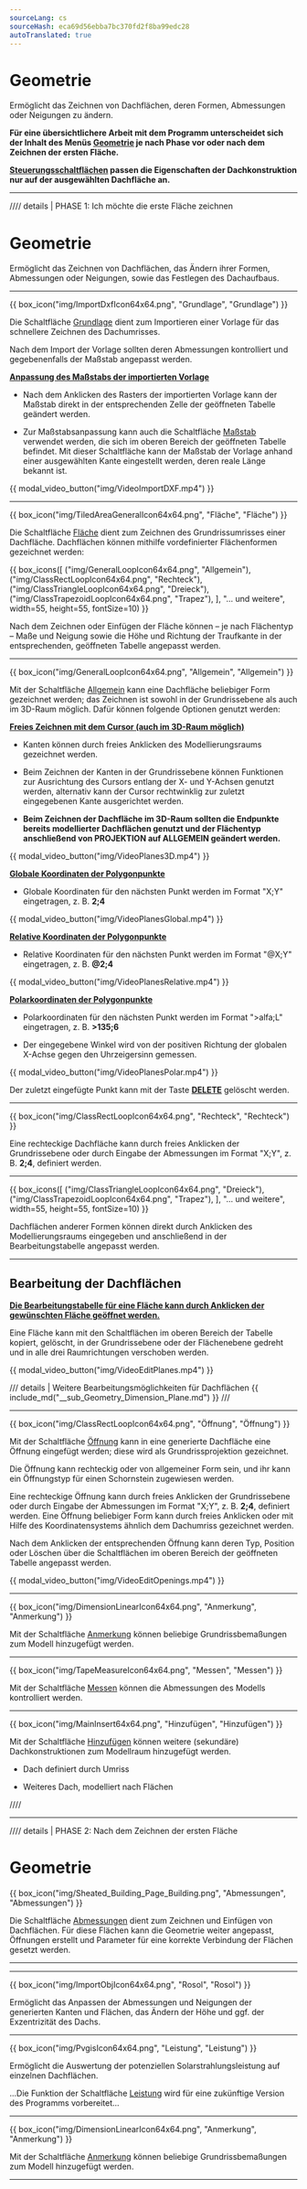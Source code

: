 ```yaml
---
sourceLang: cs
sourceHash: eca69d56ebba7bc370fd2f8ba99edc28
autoTranslated: true
---
```


# Geometrie
<p>
Ermöglicht das Zeichnen von Dachflächen, deren Formen, Abmessungen oder Neigungen zu ändern.
</p>

<p><b>Für eine übersichtlichere Arbeit mit dem Programm unterscheidet sich der Inhalt des Menüs <u>Geometrie</u> je nach Phase vor oder nach dem Zeichnen der ersten Fläche.</b></p>

<p>
<b><u>Steuerungsschaltflächen</u> passen die Eigenschaften der Dachkonstruktion nur auf der ausgewählten Dachfläche an.</b>
</p>

<hr class="main">

//// details | PHASE 1: Ich möchte die erste Fläche zeichnen

# Geometrie
<p>
Ermöglicht das Zeichnen von Dachflächen, das Ändern ihrer Formen, Abmessungen oder Neigungen, sowie das Festlegen des Dachaufbaus.
</p>

<hr class="main">
{{ box_icon("img/ImportDxfIcon64x64.png", "Grundlage", "Grundlage") }}

<p>Die Schaltfläche <u>Grundlage</u> dient zum Importieren einer Vorlage für das schnellere Zeichnen des Dachumrisses.</p> 

<p>Nach dem Import der Vorlage sollten deren Abmessungen kontrolliert und gegebenenfalls der Maßstab angepasst werden.</p>

<p><b><u>Anpassung des Maßstabs der importierten Vorlage</u></b></p>

<ul>
<p><li>
Nach dem Anklicken des Rasters der importierten Vorlage kann der Maßstab direkt in der entsprechenden Zelle der geöffneten Tabelle geändert werden.
</li></p>

<p><li>
Zur Maßstabsanpassung kann auch die Schaltfläche <u>Maßstab</u> verwendet werden, die sich im oberen Bereich der geöffneten Tabelle befindet. Mit dieser Schaltfläche kann der Maßstab der Vorlage anhand einer ausgewählten Kante eingestellt werden, deren reale Länge bekannt ist.
</li></p>
</ul>

{{ modal_video_button("img/VideoImportDXF.mp4") }}

<hr class="main">

{{ box_icon("img/TiledAreaGeneralIcon64x64.png", "Fläche", "Fläche") }}

<p>
Die Schaltfläche <u>Fläche</u> dient zum Zeichnen des Grundrissumrisses einer Dachfläche. Dachflächen können mithilfe vordefinierter Flächenformen gezeichnet werden:
</p>

{{ box_icons([
  ("img/GeneralLoopIcon64x64.png", "Allgemein"),
  ("img/ClassRectLoopIcon64x64.png", "Rechteck"),
  ("img/ClassTriangleLoopIcon64x64.png", "Dreieck"),
  ("img/ClassTrapezoidLoopIcon64x64.png", "Trapez"),
], "... und weitere", width=55, height=55, fontSize=10) }}

<p>
Nach dem Zeichnen oder Einfügen der Fläche können – je nach Flächentyp – Maße und Neigung sowie die Höhe und Richtung der Traufkante in der entsprechenden, geöffneten Tabelle angepasst werden.
</p>

<hr>

{{ box_icon("img/GeneralLoopIcon64x64.png", "Allgemein", "Allgemein") }}

  <p>Mit der Schaltfläche <u>Allgemein</u> kann eine Dachfläche beliebiger Form gezeichnet werden; das Zeichnen ist sowohl in der Grundrissebene als auch im 3D-Raum möglich. Dafür können folgende Optionen genutzt werden:</p>

  <p><b><u>Freies Zeichnen mit dem Cursor (auch im 3D-Raum möglich)</u></b></p>
  <ul>
    <li><p>Kanten können durch freies Anklicken des Modellierungsraums gezeichnet werden.</p></li>
    <li><p>Beim Zeichnen der Kanten in der Grundrissebene können Funktionen zur Ausrichtung des Cursors entlang der X- und Y-Achsen genutzt werden, alternativ kann der Cursor rechtwinklig zur zuletzt eingegebenen Kante ausgerichtet werden.</p></li>
    <li><p><b>Beim Zeichnen der Dachfläche im 3D-Raum sollten die Endpunkte bereits modellierter Dachflächen genutzt und der Flächentyp anschließend von PROJEKTION auf ALLGEMEIN geändert werden.</b></p></li>
  </ul>

{{ modal_video_button("img/VideoPlanes3D.mp4") }}

  <p><b><u>Globale Koordinaten der Polygonpunkte</u></b></p>
  <ul>
    <li><p>Globale Koordinaten für den nächsten Punkt werden im Format "X;Y" eingetragen, z. B. <b>2;4</b></p></li>
  </ul>

{{ modal_video_button("img/VideoPlanesGlobal.mp4") }}

  <p><b><u>Relative Koordinaten der Polygonpunkte</u></b></p>
  <ul>
    <li><p>Relative Koordinaten für den nächsten Punkt werden im Format "@X;Y" eingetragen, z. B. <b>@2;4</b></p></li>
  </ul>

{{ modal_video_button("img/VideoPlanesRelative.mp4") }}

  <p><b><u>Polarkoordinaten der Polygonpunkte</u></b></p>
  <ul>
    <li><p>Polarkoordinaten für den nächsten Punkt werden im Format "&gt;alfa;L" eingetragen, z. B. <b>&gt;135;6</b></p></li>
    <li><p>Der eingegebene Winkel wird von der positiven Richtung der globalen X-Achse gegen den Uhrzeigersinn gemessen.</p></li>
  </ul>

{{ modal_video_button("img/VideoPlanesPolar.mp4") }}

  <p>Der zuletzt eingefügte Punkt kann mit der Taste <b><u>DELETE</u></b> gelöscht werden.</p>

<hr>

{{ box_icon("img/ClassRectLoopIcon64x64.png", "Rechteck", "Rechteck") }}

<p>
Eine rechteckige Dachfläche kann durch freies Anklicken der Grundrissebene oder durch Eingabe der Abmessungen im Format "X;Y", z. B. <b>2;4</b>, definiert werden.
</p>

<hr>

{{ box_icons([
  ("img/ClassTriangleLoopIcon64x64.png", "Dreieck"),
  ("img/ClassTrapezoidLoopIcon64x64.png", "Trapez"),
], "... und weitere", width=55, height=55, fontSize=10) }}

<p>
Dachflächen anderer Formen können direkt durch Anklicken des Modellierungsraums eingegeben und anschließend in der Bearbeitungstabelle angepasst werden.
</p>

<hr class="main">

<h2>Bearbeitung der Dachflächen</h2>

<p><b><u>Die Bearbeitungstabelle für eine Fläche kann durch Anklicken der gewünschten Fläche geöffnet werden.</u></b></p>

<p>
Eine Fläche kann mit den Schaltflächen im oberen Bereich der Tabelle kopiert, gelöscht, in der Grundrissebene oder der Flächenebene gedreht und in alle drei Raumrichtungen verschoben werden.
</p>

{{ modal_video_button("img/VideoEditPlanes.mp4") }}

/// details | Weitere Bearbeitungsmöglichkeiten für Dachflächen
{{ include_md("__sub_Geometry_Dimension_Plane.md") }}
///

<hr class="main">

{{ box_icon("img/ClassRectLoopIcon64x64.png", "Öffnung", "Öffnung") }}

<p>
Mit der Schaltfläche <u>Öffnung</u> kann in eine generierte Dachfläche eine Öffnung eingefügt werden; diese wird als Grundrissprojektion gezeichnet.
</p>

<p>
Die Öffnung kann rechteckig oder von allgemeiner Form sein, und ihr kann ein Öffnungstyp für einen Schornstein zugewiesen werden.
</p>

<p>
Eine rechteckige Öffnung kann durch freies Anklicken der Grundrissebene oder durch Eingabe der Abmessungen im Format "X;Y", z. B. <b>2;4</b>, definiert werden. Eine Öffnung beliebiger Form kann durch freies Anklicken oder mit Hilfe des Koordinatensystems ähnlich dem Dachumriss gezeichnet werden.
</p>

<p>
Nach dem Anklicken der entsprechenden Öffnung kann deren Typ, Position oder Löschen über die Schaltflächen im oberen Bereich der geöffneten Tabelle angepasst werden.
</p>

{{ modal_video_button("img/VideoEditOpenings.mp4") }}

<hr class="main">

{{ box_icon("img/DimensionLinearIcon64x64.png", "Anmerkung", "Anmerkung") }}

<p>
Mit der Schaltfläche <u>Anmerkung</u> können beliebige Grundrissbemaßungen zum Modell hinzugefügt werden.
</p>

<hr class="main">

{{ box_icon("img/TapeMeasureIcon64x64.png", "Messen", "Messen") }}

<p>
Mit der Schaltfläche <u>Messen</u> können die Abmessungen des Modells kontrolliert werden.
</p>

<hr class="main">

{{ box_icon("img/MainInsert64x64.png", "Hinzufügen", "Hinzufügen") }}

<p>
Mit der Schaltfläche <u>Hinzufügen</u> können weitere (sekundäre) Dachkonstruktionen zum Modellraum hinzugefügt werden.
</p>

<ul>
  <li>
    <p>Dach definiert durch Umriss</p>
  </li>
  <li>
    <p>Weiteres Dach, modelliert nach Flächen</p>
  </li>
</ul>

////

<hr class="main">

//// details | PHASE 2: Nach dem Zeichnen der ersten Fläche
  
# Geometrie

{{ box_icon("img/Sheated_Building_Page_Building.png", "Abmessungen", "Abmessungen") }}

<p>
Die Schaltfläche <u>Abmessungen</u> dient zum Zeichnen und Einfügen von Dachflächen. Für diese Flächen kann die Geometrie weiter angepasst, Öffnungen erstellt und Parameter für eine korrekte Verbindung der Flächen gesetzt werden.
</p>
<p>

<hr class="main">

<!--{{ box_icon("img/RoofSketchIcon64x64.png", "Dach", "Dach") }}

Die Schaltfläche <u>Dach</u> ermöglicht das Festlegen des Dachaufbaus. Der Typ der Eindeckung und die Abmessungen der sekundären Dachkonstruktion können über die Schaltfläche <u>Verkleidung</u> geändert werden.-->

<hr class="main">

{{ box_icon("img/ImportObjIcon64x64.png", "Rosol", "Rosol") }}

<p>
Ermöglicht das Anpassen der Abmessungen und Neigungen der generierten Kanten und Flächen, das Ändern der Höhe und ggf. der Exzentrizität des Dachs.
</p>

<hr class="main">

{{ box_icon("img/PvgisIcon64x64.png", "Leistung", "Leistung") }}

<p>
Ermöglicht die Auswertung der potenziellen Solarstrahlungsleistung auf einzelnen Dachflächen.
</p>

<p>
...Die Funktion der Schaltfläche <u>Leistung</u> wird für eine zukünftige Version des Programms vorbereitet...
</p>

<hr class="main">

{{ box_icon("img/DimensionLinearIcon64x64.png", "Anmerkung", "Anmerkung") }}

<p>
Mit der Schaltfläche <u>Anmerkung</u> können beliebige Grundrissbemaßungen zum Modell hinzugefügt werden.
</p>

<hr class="main">
